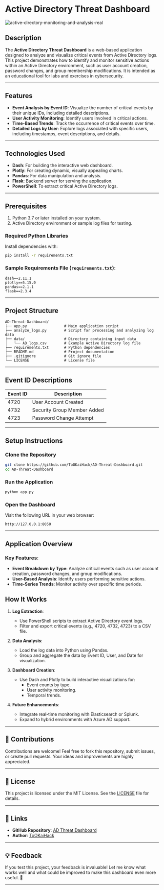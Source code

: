 # Active Directory Threat Dashboard

![active-directory-monitoring-and-analysis-real](https://github.com/user-attachments/assets/79aa8059-bb1e-4196-a9e6-d523374d9737)

## Description

The **Active Directory Threat Dashboard** is a web-based application designed to analyze and visualize critical events from Active Directory logs. This project demonstrates how to identify and monitor sensitive actions within an Active Directory environment, such as user account creation, password changes, and group membership modifications. It is intended as an educational tool for labs and exercises in cybersecurity.

---

## Features

- **Event Analysis by Event ID**: Visualize the number of critical events by their unique IDs, including detailed descriptions.
- **User Activity Monitoring**: Identify users involved in critical actions.
- **Time-Based Trends**: Track the occurrence of critical events over time.
- **Detailed Logs by User**: Explore logs associated with specific users, including timestamps, event descriptions, and details.

---

## Technologies Used

- **Dash**: For building the interactive web dashboard.
- **Plotly**: For creating dynamic, visually appealing charts.
- **Pandas**: For data manipulation and analysis.
- **Flask**: Backend server for serving the application.
- **PowerShell**: To extract critical Active Directory logs.

---

## Prerequisites

1. Python 3.7 or later installed on your system.
2. Active Directory environment or sample log files for testing.

### Required Python Libraries

Install dependencies with:
```bash
pip install -r requirements.txt
```

### Sample Requirements File (`requirements.txt`):
```
dash==2.11.1
plotly==5.15.0
pandas==2.1.1
flask==2.3.4
```

---

## Project Structure

```
AD-Threat-Dashboard/
├── app.py                 # Main application script
├── analyze_logs.py        # Script for processing and analyzing log data
├── data/                  # Directory containing input data
│   └── AD_logs.csv        # Example Active Directory log file
├── requirements.txt       # Python dependencies
├── README.md              # Project documentation
├── .gitignore             # Git ignore file
└── LICENSE                # License file
```

---

## Event ID Descriptions

| Event ID | Description                     |
|----------|---------------------------------|
| 4720     | User Account Created           |
| 4732     | Security Group Member Added    |
| 4723     | Password Change Attempt        |

---

## Setup Instructions

### Clone the Repository
```bash
git clone https://github.com/ToOKaiHack/AD-Threat-Dashboard.git
cd AD-Threat-Dashboard
```

### Run the Application
```bash
python app.py
```

### Open the Dashboard
Visit the following URL in your web browser:
```
http://127.0.0.1:8050
```

---

## Application Overview

### **Key Features:**
- **Event Breakdown by Type**: Analyze critical events such as user account creation, password changes, and group modifications.
- **User-Based Analysis**: Identify users performing sensitive actions.
- **Time-Series Trends**: Monitor activity over specific time periods.

## How It Works

1. **Log Extraction**:
   - Use PowerShell scripts to extract Active Directory event logs.
   - Filter and export critical events (e.g., 4720, 4732, 4723) to a CSV file.

2. **Data Analysis**:
   - Load the log data into Python using Pandas.
   - Group and aggregate the data by Event ID, User, and Date for visualization.

3. **Dashboard Creation**:
   - Use Dash and Plotly to build interactive visualizations for:
     - Event counts by type.
     - User activity monitoring.
     - Temporal trends.

4. **Future Enhancements**:
   - Integrate real-time monitoring with Elasticsearch or Splunk.
   - Expand to hybrid environments with Azure AD support.

---

## 🤝 Contributions

Contributions are welcome! Feel free to fork this repository, submit issues, or create pull requests. Your ideas and improvements are highly appreciated.

---

## 📜 License

This project is licensed under the MIT License. See the [LICENSE](LICENSE) file for details.

---

## 🔗 Links

- **GitHub Repository**: [AD Threat Dashboard](https://github.com/ToOKaiHack/AD-Threat-Dashboard)
- **Author**: [ToOKaiHack](https://github.com/ToOKaiHack)

---

## 💡 Feedback

If you test this project, your feedback is invaluable! Let me know what works well and what could be improved to make this dashboard even more useful. 🚀

---
